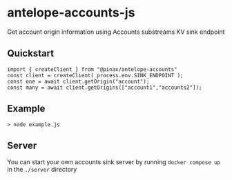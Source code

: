 # antelope-accounts-js
Get account origin information using Accounts substreams KV sink endpoint

## Quickstart

```
import { createClient } from "@pinax/antelope-accounts"
const client = createClient( process.env.SINK_ENDPOINT );
const one = await client.getOrigin("account");
const many = await client.getOrigins(["account1","accounts2"]);
```

## Example

```
> node example.js
```


## Server
You can start your own accounts sink server by running `docker compose up` in the `./server` directory
